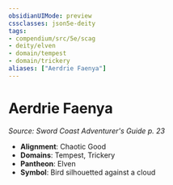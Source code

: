 ```yaml
---
obsidianUIMode: preview
cssclasses: json5e-deity
tags:
- compendium/src/5e/scag
- deity/elven
- domain/tempest
- domain/trickery
aliases: ["Aerdrie Faenya"]
---
```

# Aerdrie Faenya
*Source: Sword Coast Adventurer's Guide p. 23* 

- **Alignment**: Chaotic Good
- **Domains**: Tempest, Trickery
- **Pantheon**: Elven
- **Symbol**: Bird silhouetted against a cloud